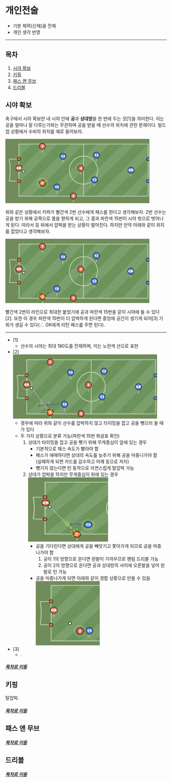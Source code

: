 개인전술
=====
* 기본 체력(신체)을 전제
* 개인 생각 반영
- - -
## 목차
1. [시야 확보](#시야-확보)
2. [키핑](#키핑)
3. [패스 앤 무브](#패스-앤-무브)
4. [드리블](#드리블)

## 시야 확보
축구에서 시야 확보란 내 시야 안에 **공**과 **상대방**을 한 번에 두는 것[1]을 의미한다. 이는 공을 얼마나 잘 다루는가와는 무관하며 공을 받을 때 선수의 위치에 관한 문제이다. 빌드업 상황에서 수비의 위치를 예로 들어보자.

<img src="./img/img_002.png" width="450" height="200"></br>

위와 같은 상황에서 키퍼가 빨간색 2번 선수에게 패스를 한다고 생각해보자. 2번 선수는 공을 받기 위해 공쪽으로 몸을 향하게 되고, 그 결과 파란색 15번이 시야 밖으로 벗어나게 된다. 따라서 등 뒤에서 압박을 받는 상황이 벌어진다. 하지만 만약 아래와 같이 위치를 잡았다고 생각해보자.

<img src="./img/img_001.png" width="450" height="200"></br>

빨간색 2번이 라인으로 최대한 붙었기에 공과 파란색 15번을 같이 시야에 둘 수 있다[2]. 또한 이 경우 파란색 15번이 더 압박하게 된다면 중앙에 공간이 생기게 되어[3] 기회가 생길 수 있다(∴ GK에게 리턴 패스를 주면 된다).

- - -
* [1]
	* 선수의 시야는 최대 180도를 전제하며, 이는 노란색 선으로 표현
* [2]  
	<img src="./img/img_003.png" width="450" height="200"></br>
	* 경우에 따라 위와 같이 선수를 압박하지 않고 타이밍을 잡고 공을 뺏으러 들 때가 있다
	* 두 가지 상황으로 분류 가능(파란색 15번 화살표 확인)
		1. 상대가 타이밍을 잡고 공을 뺏기 위해 무게중심이 앞에 있는 경우
			* 기본적으로 패스 속도가 빨라야 함
			* 패스가 애매하다면 상대의 속도를 늦추기 위해 공을 마중나가야 함  
			(실패하게 되면 카드를 감수하고 어깨 등으로 저지)
			* 뺏기지 않는다면 턴 동작으로 자연스럽게 탈압박 가능
		2. 상대가 압박을 하지만 무게중심이 뒤에 있는 경우  
			<img src="./img/img_004.png" width="250" height="200"></br>
			* 공을 기다린다면 상대에게 공을 빼앗기고 쫓아가게 되므로 공을 마중 나가야 함
				1. 공이 1의 방향으로 온다면 왼발이 가까우므로 팬텀 드리블 가능
				2. 공이 2의 방향으로 온다면 공과 상대방의 사이에 오른발을 넣어 왼발로 턴 가능
			* 공을 마중나가게 되면 아래와 같이 경합 상황으로 만들 수 있음  
				<img src="./img/img_005.png" width="200" height="200"></br>
* [3]
	* .

##### [목차로 이동](#목차)

## 키핑
탈압박.


##### [목차로 이동](#목차)

## 패스 앤 무브



##### [목차로 이동](#목차)

## 드리블



##### [목차로 이동](#목차)
